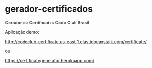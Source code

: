 # gerador-certificados
Gerador de Certificados Code Club Brasil

Aplicação demo:

http://codeclub-certificate.us-east-1.elasticbeanstalk.com/certificate/

ou

https://certificategenerator.herokuapp.com/
